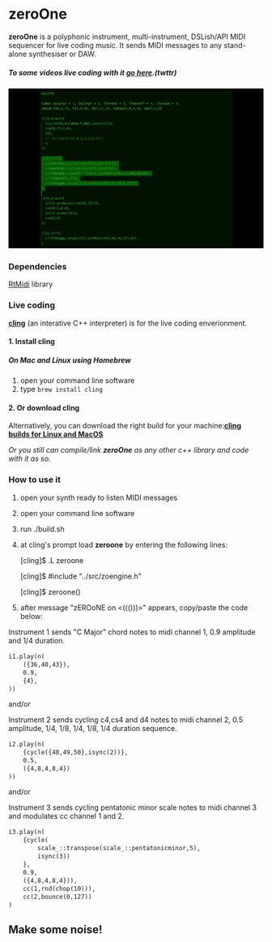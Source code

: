 # zeroOne 

__zeroOne__ is a polyphonic instrument, multi-instrument, DSLish/API MIDI sequencer for live coding music. It sends MIDI messages to any stand-alone synthesiser or DAW. 
##### To some videos live coding with it [go here](https://twitter.com/search?q=%2301livecoding&src=hashtag_click&f=live).(twttr)

![livecoding_screenshot](https://github.com/pd3v/wide/blob/develop/livecoding_screenshot.png)

### Dependencies

[RtMidi](http://www.music.mcgill.ca/~gary/rtmidi/) library

### Live coding

[__cling__](https://github.com/root-project/cling.git) (an interative C++ interpreter) is for the live coding enverionment.

#### 1. Install cling

##### On Mac and Linux using Homebrew
1. open your command line software
2. type `brew install cling`

#### 2. Or download cling
Alternatively, you can download the right build for your machine:[__cling builds for Linux and MacOS__](https://root.cern.ch/download/cling/)

*Or you still can compile/link __zeroOne__ as any other c++ library and code with it as so.*
	
### How to use it
1. open your synth ready to listen MIDI messages
2. open your command line software
3. run ./build.sh
4. at cling's prompt load **zeroone** by entering the following lines:
	
	[cling]$ .L zeroone
	
	[cling]$ #include "../src/zoengine.h"
	
	[cling]$ zeroone()
	
5. after message "zEROoNE on <((()))>" appears, copy/paste the code below:
	
Instrument 1 sends "C Major" chord notes to midi channel 1, 0.9 amplitude and 1/4 duration.

```
i1.play(n(
	({36,40,43}),
	0.9,
	{4},
)) 
```

and/or

Instrument 2 sends cycling c4,cs4 and d4 notes to midi channel 2, 0.5 amplitude, 1/4, 1/8, 1/4, 1/8, 1/4  duration sequence.

```
i2.play(n(
	{cycle({48,49,50},isync(2))},
	0.5,
	({4,8,4,8,4})
)) 
```

and/or

Instrument 3 sends cycling pentatonic minor scale notes to midi channel 3 and modulates cc channel 1 and 2.

```
i3.play(n(
	{cycle(
		scale_::transpose(scale_::pentatonicminor,5),
		isync(3))
	},
	0.9,
	({4,8,4,8,4})),
	cc(1,rnd(chop(10))),
	cc(2,bounce(0,127))
) 
```

## Make some noise!
